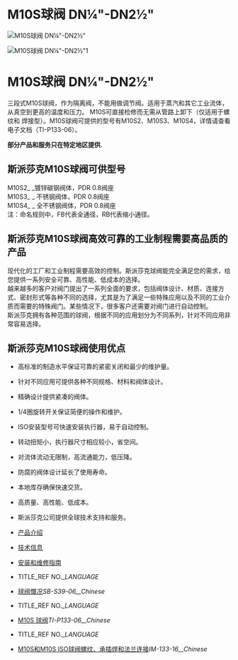

# M10S球阀 DN¼"-DN2½"

![M10S球阀 DN¼"-DN2½"](/d/file/ball-valves/95e9ddb1abb9ad90b9ef538a803e4c24.jpg)

![M10S球阀 DN¼"-DN2½"1](/d/file/ball-valves/95e9ddb1abb9ad90b9ef538a803e4c24.jpg)

# M10S球阀 DN¼"-DN2½"

三段式M10S球阀，作为隔离阀，不能用做调节阀。适用于蒸汽和其它工业流体，从真空到更高的温度和压力。 M10S可直接检修而无需从管路上卸下（仅适用于螺纹和 焊接型）。M10S球阀可提供的型号有M10S2、M10S3、M10S4，详情请查看电子文档（TI-P133-06）。

**部分产品和服务只在特定地区提供.**

## 斯派莎克M10S球阀可供型号

M10S2\_ \_镀锌碳钢阀体，PDR 0.8阀座  
M10S3\_ \_ 不锈钢阀体，PDR 0.8阀座  
M10S4\_ \_ 全不锈钢阀体，PDR 0.8阀座  
注：命名规则中，FB代表全通径，RB代表缩小通径。

## 斯派莎克M10S球阀高效可靠的工业制程需要高品质的产品

现代化的工厂和工业制程需要高效的控制。斯派莎克球阀能完全满足您的需求，给您提供一系列安全可靠、高性能、低成本的选择。  
越来越多的客户对阀门提出了一系列全面的要求，包括阀体设计、材质、连接方式、密封形式等各种不同的选择，尤其是为了满足一些特殊应用以及不同的工业介质而需要的特殊阀门。某些情况下，很多客户还需要对阀门进行自动控制。  
斯派莎克拥有各种范围的球阀，根据不同的应用划分为不同系列，针对不同应用非常容易选择。

## 斯派莎克M10S球阀使用优点

-   高标准的制造水平保证可靠的紧密关闭和最少的维护量。
-   针对不同应用可提供各种不同规格、材料和阀体设计。
-   精确设计提供紧凑的阀体。
-   1/4圈旋转开关保证简便的操作和维护。
-   ISO安装型号可快速安装执行器，易于自动控制。
-   转动扭矩小，执行器尺寸相应较小，省空间。
-   对流体流动无限制，高流通能力，低压降。
-   防腐的阀体设计延长了使用寿命。
-   本地库存确保快速交货。
-   高质量、高性能、低成本。
-   斯派莎克公司提供全球技术支持和服务。

-   [产品介绍](javascript:navactive(1);)
-   [技术信息](javascript:navactive(2);)
-   [安装和维修指南](javascript:navactive(3);)

-   TITLE_REF NO.__LANGUAGE_
-   [球阀慨况](/d/pdf/SB-S39-06-球阀慨况.pdf)_SB-S39-06__Chinese_

-   TITLE_REF NO.__LANGUAGE_
-   [M10S 球阀](/d/pdf/TI-P133-06-M10S%20球阀.pdf)_TI-P133-06__Chinese_

-   TITLE_REF NO.__LANGUAGE_
-   [M10S和M10S ISO球阀螺纹、承插焊和法兰连接](/d/pdf/IM-133-16-M10S和M10S%20ISO球阀螺纹、承插焊和法兰连接型.pdf)_IM-133-16__Chinese_
